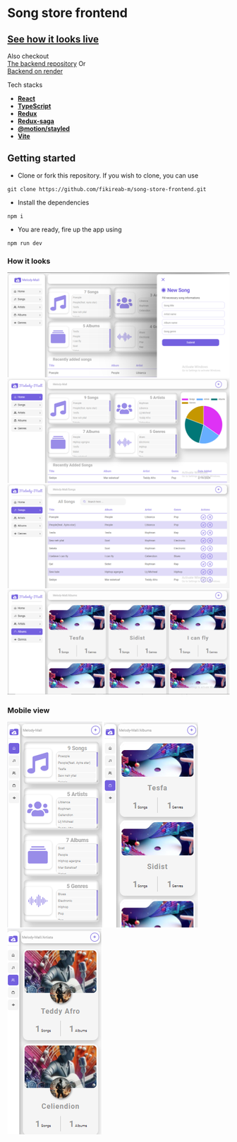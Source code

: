 # Song store frontend


## [See how it looks live](https://song-store-frontend.vercel.app/)

Also checkout  
[The backend repository](https://github.com/fikireab-m/song-store-backend) 
Or   
[Backend on render](https://addiss-software-test.onrender.com)

Tech stacks

- [**React**](https://react.dev/)
- [**TypeScript**](https://www.typescriptlang.org/)
- [**Redux** ](https://redux.js.org/)
- [**Redux-saga**](https://redux-saga.js.org/)
- [**@motion/stayled** ](https://emotion.sh/docs/styled)
- [**Vite**](https://vitejs.dev/)

## Getting started

- Clone or fork this repository. If you wish to clone, you can use

```
git clone https://github.com/fikireab-m/song-store-frontend.git
```

- Install the dependencies

```
npm i
```

- You are ready, fire up the app using

```
npm run dev
```

### How it looks

!["Add song"](public/addS_capture.PNG)
!["home"](public/home.PNG)
!["Songs page"](public/songs.PNG)
!["Albums page"](public/albums.PNG)

### Mobile view

!["Home page"](public/mobilehome.PNG)
!["Albums page"](public/mobileAlbums.PNG)
!["Artists page"](public/mobileArtists.PNG)
